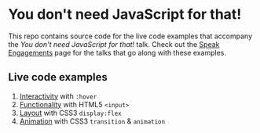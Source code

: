 # You don't need JavaScript for that!

This repo contains source code for the live code examples that accompany the _You don't need JavaScript for that!_ talk. Check out the [Speak Engagements](https://www.benmvp.com/speak/) page for the talks that go along with these examples.

## Live code examples

1. [Interactivity](https://you-dont-need-js-for-that.com/interactivity.html) with `:hover`
1. [Functionality](https://you-dont-need-js-for-that.com/functionality.html) with HTML5 `<input>`
1. [Layout](https://you-dont-need-js-for-that.com/layout.html) with CSS3 `display:flex`
1. [Animation](https://you-dont-need-js-for-that.com/animation.html) with CSS3 `transition` & `animation`
